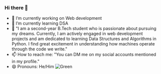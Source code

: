 ### Hi there 👋

- 🔭 I’m currently working on Web development
- 🌱 I’m currently learning DSA 
- 💬 "I am a second-year B.Tech student who is passionate about pursuing my dreams. Currently, I am actively engaged in web development projects and am dedicated to learning Data Structures and Algorithms in Python. I find great excitement in understanding how machines operate through the code we write."
- 📫 How to reach me: "You can DM me on my social accounts mentioned in my profile."
- 😄 Pronouns: He/Him
![Green](https://github.com/Ankit0096/ankit0096/assets/140682387/618e340e-3b19-4358-afcb-ece97cdde468)

